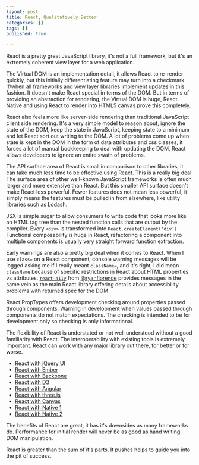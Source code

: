 ```yaml
---
layout: post
title: React, Qualitatively Better
categories: []
tags: []
published: True

---
```


React is a pretty great JavaScript library, it's not a full framework, but it's an extremely coherent view layer for a web application.

The Virtual DOM is an implementation detail, it allows React to re-render quickly, but this initially differentiating feature may turn into a checkmark if/when all frameworks and view layer libraries implement updates in this fashion. It doesn't make React special in terms of the DOM. But in terms of providing an abstraction for rendering, the Virtual DOM is huge, React Native and using React to render into HTML5 canvas prove this completely.

React also feels more like server-side rendering than traditional JavaScript client side rendering. It's a very simple model to reason about, ignore the state of the DOM, keep the state in JavaScript, keeping state to a minimum and let React sort out writing to the DOM. A lot of problems come up when state is kept in the DOM in the form of data attributes and css classes, it forces a lot of manual bookkeeping to deal with updating the DOM, React allows developers to ignore an entire swath of problems.

The API surface area of React is small in comparison to other libraries, it can take much less time to be effective using React. This is a really big deal. The surface area of other well-known JavaScript frameworks is often much larger and more extensive than React. But this smaller API surface doesn't make React less powerful. Fewer features does not mean less powerful, it simply means the features must be pulled in from elsewhere, like utility libraries such as Lodash.

JSX is simple sugar to allow consumers to write code that looks more like an HTML tag tree than the nested function calls that are output by the compiler. Every `<div>` is transformed into `React.createElement('div')`. Functional composability is huge in React, refactoring a component into multiple components is usually very straight forward function extraction.

Early warnings are also a pretty big deal when it comes to React. When I use `class=` on a React component, console warning messages will be logged asking me if I really meant `className=`, and it's right, I did mean `className` because of specific restrictions in React about HTML properties vs attributes. [`react-a11y`](https://github.com/rackt/react-a11y) from [@ryanflorence](https://twitter.com/ryanflorence) provides messages in the same vein as the main React library offering details about accessibility problems with returned spec for the DOM.

React.PropTypes offers development checking around properties passed through components. Warning in development when values passed through components do not match expectations. The checking is intended to be for development only so checking is only informational.

The flexibility of React is understated or not well understood without a good familiarity with React. The interoperability with existing tools is extremely important. React can work with any major library out there, for better or for worse.

  * [React with jQuery UI](https://github.com/ryanflorence/reactconf-2015-HYPE/blob/master/demos/04-dom-lib-interop/app.js)
  * [React with Ember](https://gist.github.com/ryanflorence/3c4597c1e95b3fd3c9e1)
  * [React with Backbone](http://www.thomasboyt.com/2013/12/17/using-reactjs-as-a-backbone-view.html)
  * [React with D3](http://nicolashery.com/integrating-d3js-visualizations-in-a-react-app/)
  * [React with Angular](https://github.com/davidchang/ngReact)
  * [React with three.js](https://github.com/Izzimach/react-three)
  * [React with Canvas](http://engineering.flipboard.com/2015/02/mobile-web/)
  * [React with Native 1](https://www.youtube.com/watch?v=KVZ-P-ZI6W4)
  * [React with Native 2](https://www.youtube.com/watch?v=7rDsRXj9-cU)

The benefits of React are great, it has it's downsides as many frameworks do. Performance for initial render will never be as good as hand writing DOM manipulation.

React is greater than the sum of it's parts. It pushes helps to guide you into the pit of success.
